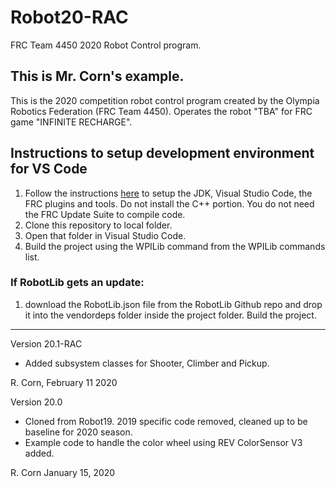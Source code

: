 # Robot20-RAC
FRC Team 4450 2020 Robot Control program.

## This is Mr. Corn's example.

This is the 2020 competition robot control program created by the Olympia Robotics Federation (FRC Team 4450).
Operates the robot "TBA" for FRC game "INFINITE RECHARGE".

## Instructions to setup development environment for VS Code
1) Follow the instructions [here](https://wpilib.screenstepslive.com/s/currentCS/m/java) to setup the JDK, Visual Studio Code, the FRC plugins and tools. Do not install the C++ portion. You do not need the FRC Update Suite to compile code.
2) Clone this repository to local folder.
3) Open that folder in Visual Studio Code.
4) Build the project using the WPILib command from the WPILib commands list.

### If RobotLib gets an update:
1) download the RobotLib.json file from the RobotLib Github repo and drop it into the vendordeps folder inside the project folder. Build the project.
****************************************************************************************************************
Version 20.1-RAC

*	Added subsystem classes for Shooter, Climber and  Pickup.

R. Corn, February 11 2020

Version 20.0

*	Cloned from Robot19. 2019 specific code removed, cleaned up to be baseline for 2020 season.
*	Example code to handle the color wheel using REV ColorSensor V3 added.

R. Corn
January 15, 2020
